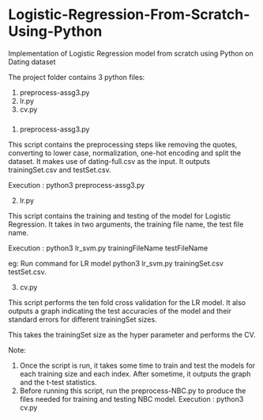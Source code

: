 # Logistic-Regression-From-Scratch-Using-Python
Implementation of Logistic Regression model from scratch using Python on Dating dataset

The project folder contains 3 python files: 
1. preprocess-assg3.py
2. lr.py
3. cv.py

#####
1. preprocess-assg3.py

This script contains the preprocessing steps like removing the quotes, converting to lower case, normalization, one-hot encoding and split the dataset. It makes use of dating-full.csv as the input. It outputs trainingSet.csv and testSet.csv.

Execution : python3 preprocess-assg3.py

2. lr.py

This script contains the training and testing of the model for Logistic Regression. It takes in two arguments, the training file name, the test file name.

Execution : python3 lr_svm.py trainingFileName testFileName

eg: 
Run command for LR model
python3 lr_svm.py trainingSet.csv testSet.csv.  

3. cv.py

This script performs the ten fold cross validation for the LR model. It also outputs a graph indicating the test accuracies of the model and their standard errors for different trainingSet sizes.

This takes the trainingSet size as the hyper parameter and performs the CV.

Note: 
1. Once the script is run, it takes some time to train and test the models for each training size and each index. After sometime, it outputs the graph and the t-test statistics.
2. Before running this script, run the preprocess-NBC.py to produce the files needed for training and testing NBC model.
Execution : python3 cv.py

